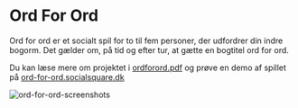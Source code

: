 # Ord For Ord

Ord for ord er et socialt spil for to til fem personer, der udfordrer din indre bogorm. Det gælder om, på tid og efter tur, at gætte en bogtitel ord for ord.

Du kan læse mere om projektet i [ordforord.pdf](https://github.com/Socialsquare/ord-for-ord/raw/master/Project%20Resources/OrdForOrd.pdf) og prøve en demo af spillet på [ord-for-ord.socialsquare.dk](http://ord-for-ord.socialsquare.dk/)

![ord-for-ord-screenshots](https://github.com/Socialsquare/ord-for-ord/raw/master/Project%20Resources/OrdForOrdGithub.png)
